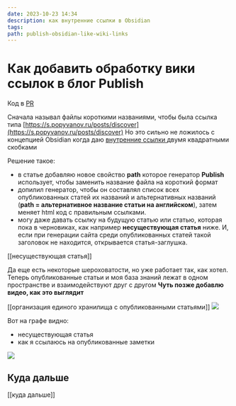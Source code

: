 ```yaml
---
date: 2023-10-23 14:34
description: как внутренние ссылки в Obsidian
tags: 
path: publish-obsidian-like-wiki-links
---
```

# Как добавить обработку вики ссылок в блог Publish

Код в [PR](https://github.com/flyer2001/myBlog/commit/7c85dce93172c791511eda09cd586cb0ad1c99a4)

Сначала называл  файлы короткими названиями, чтобы была  ссылка типа [https://s.popyvanov.ru/posts/discover](https://s.popyvanov.ru/posts/discover)
Но это сильно не ложилось с концепцией Obsidian когда даю [внутренние ссылки ](https://publish.obsidian.md/help-ru/Руководства/Создание+внутренних+ссылок) двумя квадратными скобками 

Решение такое:
- в статье добавляю новое свойство **path** которое генератор **Publish** использует, чтобы заменить название файла на короткий формат
- допилил генератор, чтобы он составлял список всех опубликованных статей их названий и альтернативных названий (**path = альтернативное название статьи на английском**), затем меняет html код с правильным ссылками.
- могу даже давать ссылку на будущую статью или статью, которая пока в черновиках, как например **несуществующая статья** ниже. И, если при генерации сайта среди опубликованных статей такой заголовок не находится, открывается статья-заглушка. 


[[несуществующая статья]] 

Да еще есть некоторые шероховатости, но уже работает так, как хотел. 
Теперь опубликованные статьи и моя база знаний лежат в одном пространстве и взаимодействуют друг с другом 
**Чуть позже добавлю видео, как это выглядит**

[[организация единого хранилища с опубликованными статьями]]
![](https://habrastorage.org/webt/pw/lc/eg/pwlcegtss0rrtch2mk_gnf99ala.png)

Вот на графе видно:
- несуществующая статья
- как я ссылаюсь на опубликованные заметки 


![](https://habrastorage.org/webt/i8/it/zr/i8itzr19-zdqkex7r4khvip-dby.png)

## Куда дальше
[[куда дальше]]

